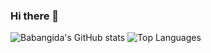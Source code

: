 ### Hi there 👋

<!--
**code-sensei/code-sensei** is a ✨ _special_ ✨ repository because its `README.md` (this file) appears on your GitHub profile.

Here are some ideas to get you started:

- 🔭 I’m currently working on ...
- 🌱 I’m currently learning ...
- 👯 I’m looking to collaborate on ...
- 🤔 I’m looking for help with ...
- 💬 Ask me about ...
- 📫 How to reach me: ...
- 😄 Pronouns: ...
- ⚡ Fun fact: ...
-->
![Babangida's GitHub stats](https://github-readme-stats.vercel.app/api?username=code-sensei&count_private=true&theme=radical&show_icons=true&include_all_commits)
![Top Languages](https://github-readme-stats.vercel.app/api/top-langs/?username=code-sensei&layout=compact)
